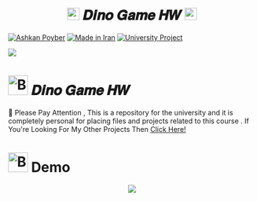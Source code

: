 <h1 align="center">
      <img src="https://emoji.discord.st/emojis/768b108d-274f-4f44-a634-8477b16efce7.gif" width="25">
    𝑫𝒊𝒏𝒐 𝑮𝒂𝒎𝒆 𝑯𝑾
      <img src="https://emoji.discord.st/emojis/768b108d-274f-4f44-a634-8477b16efce7.gif" width="25">
</h1>


[![Ashkan Poyber](https://img.shields.io/badge/Ashkan-Poyber-e4181c.svg?labelColor=0000ff)](#)
[![Made in Iran](https://img.shields.io/badge/Made_In-Iran-ffd700.svg?labelColor=0057b7)](https://github.com/AshkanPoyber)
[![University Project](https://img.shields.io/badge/University-Project-e4181c.svg?labelColor=0000ff)](#)

<img src="https://user-images.githubusercontent.com/73097560/115834477-dbab4500-a447-11eb-908a-139a6edaec5c.gif">

# <img src="https://raw.githubusercontent.com/Tarikul-Islam-Anik/Animated-Fluent-Emojis/master/Emojis/Symbols/Bubbles.png" alt="Bubbles" width="40" height="40" /> 𝑫𝒊𝒏𝒐 𝑮𝒂𝒎𝒆 𝑯𝑾
🛑 Please Pay Attention , This is a repository for the university and it is completely personal for placing files and projects related to this course . If You're Looking For My Other Projects Then [Click Here!](https://github.com/AshkanPoyber?tab=repositories)


# <img src="https://raw.githubusercontent.com/Tarikul-Islam-Anik/Animated-Fluent-Emojis/master/Emojis/Symbols/Bubbles.png" alt="Bubbles" width="40" height="40" /> Demo



<p align="center">
  <img src="https://capsule-render.vercel.app/api?type=waving&color=fd0006&height=65&section=footer"/>
</p>


